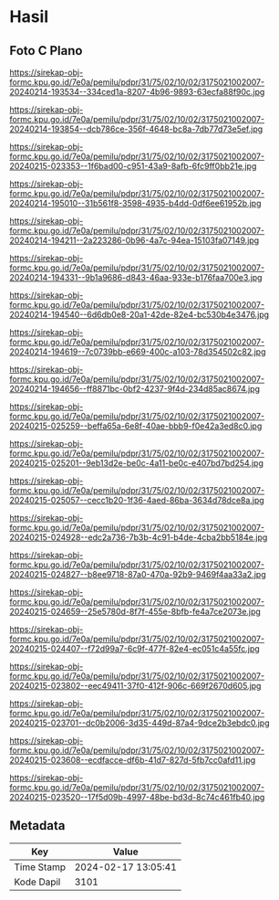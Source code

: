 # Hasil

## Foto C Plano

https://sirekap-obj-formc.kpu.go.id/7e0a/pemilu/pdpr/31/75/02/10/02/3175021002007-20240214-193534--334ced1a-8207-4b96-9893-63ecfa88f90c.jpg

https://sirekap-obj-formc.kpu.go.id/7e0a/pemilu/pdpr/31/75/02/10/02/3175021002007-20240214-193854--dcb786ce-356f-4648-bc8a-7db77d73e5ef.jpg

https://sirekap-obj-formc.kpu.go.id/7e0a/pemilu/pdpr/31/75/02/10/02/3175021002007-20240215-023353--1f6bad00-c951-43a9-8afb-6fc9ff0bb21e.jpg

https://sirekap-obj-formc.kpu.go.id/7e0a/pemilu/pdpr/31/75/02/10/02/3175021002007-20240214-195010--31b561f8-3598-4935-b4dd-0df6ee61952b.jpg

https://sirekap-obj-formc.kpu.go.id/7e0a/pemilu/pdpr/31/75/02/10/02/3175021002007-20240214-194211--2a223286-0b96-4a7c-94ea-15103fa07149.jpg

https://sirekap-obj-formc.kpu.go.id/7e0a/pemilu/pdpr/31/75/02/10/02/3175021002007-20240214-194331--9b1a9686-d843-46aa-933e-b176faa700e3.jpg

https://sirekap-obj-formc.kpu.go.id/7e0a/pemilu/pdpr/31/75/02/10/02/3175021002007-20240214-194540--6d6db0e8-20a1-42de-82e4-bc530b4e3476.jpg

https://sirekap-obj-formc.kpu.go.id/7e0a/pemilu/pdpr/31/75/02/10/02/3175021002007-20240214-194619--7c0739bb-e669-400c-a103-78d354502c82.jpg

https://sirekap-obj-formc.kpu.go.id/7e0a/pemilu/pdpr/31/75/02/10/02/3175021002007-20240214-194656--ff8871bc-0bf2-4237-9f4d-234d85ac8674.jpg

https://sirekap-obj-formc.kpu.go.id/7e0a/pemilu/pdpr/31/75/02/10/02/3175021002007-20240215-025259--beffa65a-6e8f-40ae-bbb9-f0e42a3ed8c0.jpg

https://sirekap-obj-formc.kpu.go.id/7e0a/pemilu/pdpr/31/75/02/10/02/3175021002007-20240215-025201--9eb13d2e-be0c-4a11-be0c-e407bd7bd254.jpg

https://sirekap-obj-formc.kpu.go.id/7e0a/pemilu/pdpr/31/75/02/10/02/3175021002007-20240215-025057--cecc1b20-1f36-4aed-86ba-3634d78dce8a.jpg

https://sirekap-obj-formc.kpu.go.id/7e0a/pemilu/pdpr/31/75/02/10/02/3175021002007-20240215-024928--edc2a736-7b3b-4c91-b4de-4cba2bb5184e.jpg

https://sirekap-obj-formc.kpu.go.id/7e0a/pemilu/pdpr/31/75/02/10/02/3175021002007-20240215-024827--b8ee9718-87a0-470a-92b9-9469f4aa33a2.jpg

https://sirekap-obj-formc.kpu.go.id/7e0a/pemilu/pdpr/31/75/02/10/02/3175021002007-20240215-024659--25e5780d-8f7f-455e-8bfb-fe4a7ce2073e.jpg

https://sirekap-obj-formc.kpu.go.id/7e0a/pemilu/pdpr/31/75/02/10/02/3175021002007-20240215-024407--f72d99a7-6c9f-477f-82e4-ec051c4a55fc.jpg

https://sirekap-obj-formc.kpu.go.id/7e0a/pemilu/pdpr/31/75/02/10/02/3175021002007-20240215-023802--eec49411-37f0-412f-906c-669f2670d605.jpg

https://sirekap-obj-formc.kpu.go.id/7e0a/pemilu/pdpr/31/75/02/10/02/3175021002007-20240215-023701--dc0b2006-3d35-449d-87a4-9dce2b3ebdc0.jpg

https://sirekap-obj-formc.kpu.go.id/7e0a/pemilu/pdpr/31/75/02/10/02/3175021002007-20240215-023608--ecdfacce-df6b-41d7-827d-5fb7cc0afd11.jpg

https://sirekap-obj-formc.kpu.go.id/7e0a/pemilu/pdpr/31/75/02/10/02/3175021002007-20240215-023520--17f5d09b-4997-48be-bd3d-8c74c461fb40.jpg


## Metadata

| Key        | Value               |
| ---------- | ------------------- |
| Time Stamp | 2024-02-17 13:05:41 |
| Kode Dapil | 3101                |



